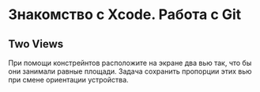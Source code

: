 # Знакомство с Xcode. Работа с Git
## Two Views

При помощи констрейнтов расположите на экране два вью так, что бы они занимали равные площади. Задача сохранить пропорции этих вью при смене ориентации устройства.

